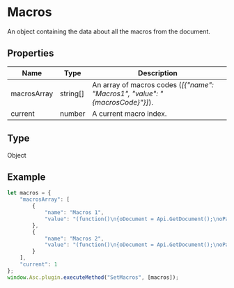 # Macros

An object containing the data about all the macros from the document.

## Properties

| Name | Type | Description |
| ---- | ---- | ----------- |
| macrosArray | string[] | An array of macros codes (*[&#123;"name": "Macros1", "value": "&#123;macrosCode&#125;"&#125;]*). |
| current | number | A current macro index. |
## Type

Object



## Example

```javascript editor-xlsx
let macros = {
    "macrosArray": [
        {
            "name": "Macros 1",
            "value": "(function()\n{oDocument = Api.GetDocument();\noParagraph = Api.CreateParagraph();\noParagraph.AddText(\"This is a new paragraph\");\noDocument.Push(oParagraph);\n})();"
        },
        {
            "name": "Macros 2",
            "value": "(function()\n{oDocument = Api.GetDocument();\noParagraph = oDocument.GetElement(0);\noParagraph.AddText(\"ONLYOFFICE Document Builder\");\noRange = oDocument.GetRange(0, 24);\noRange.SetBold(true);\n})();"
        }
    ],
    "current": 1
};
window.Asc.plugin.executeMethod("SetMacros", [macros]);
```
